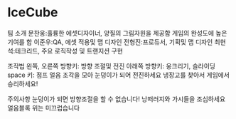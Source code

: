 # IceCube
팀 소개
문찬웅:훌륭한 에셋디자이너, 양질의 그림자원을 제공함 게임의 완성도에 높은 기여를 함
이준우:QA, 에셋 적용및 맵 디자인
전형진:프로듀서, 기획및 맵 디자인
최현석:테크리드, 주요 로직작성 및 트랜지션 구현

조작법
왼쪽, 오른쪽 방향키: 방향 조절및 전진
아래쪽 방향키: 웅크리기, 슬라이딩
space 키: 점프
얼음 조각을 모아 눈덩이가 되어 전진하세요
냉장고를 찾아서 게임에서 승리하세요!

주의사항
눈덩이가 되면 방향조절을 할 수 없습니다!
낭떠러지와 가시들을 조심하세요
얼음블록 위는 미끄럽습니다